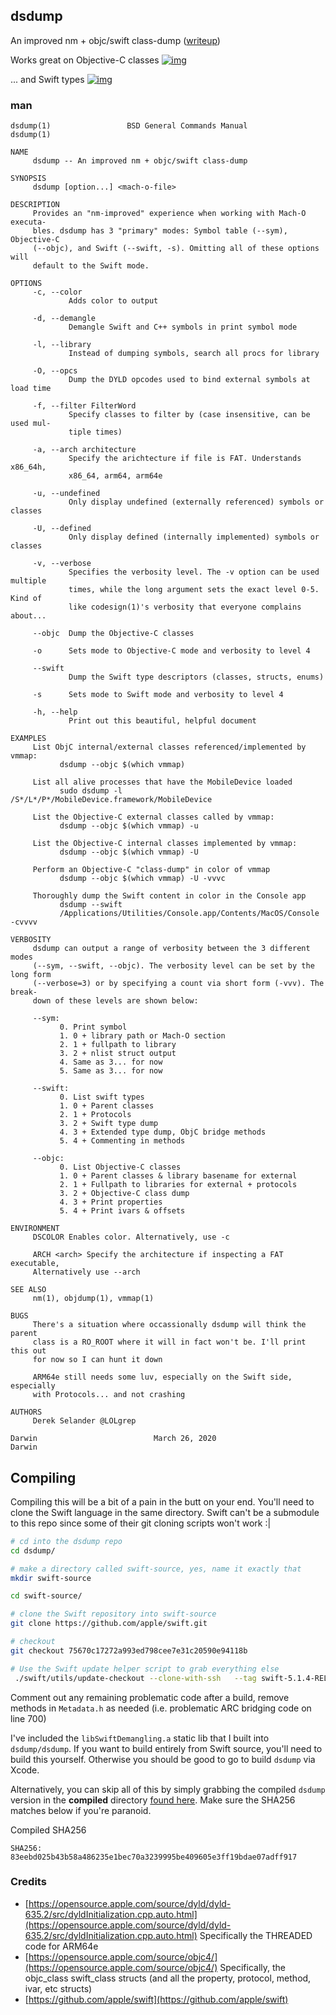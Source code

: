 ## dsdump 
An improved nm + objc/swift class-dump ([writeup](https://derekselander.github.io/dsdump/))

Works great on Objective-C classes
[![img](media/vmmap.png)](https://store.raywenderlich.com/products/advanced-apple-debugging-and-reverse-engineering)

... and Swift types
[![img](media/swift.png)](https://store.raywenderlich.com/products/advanced-apple-debugging-and-reverse-engineering)

### man

<!--man_start--->
```
dsdump(1)                 BSD General Commands Manual                dsdump(1)

NAME
     dsdump -- An improved nm + objc/swift class-dump

SYNOPSIS
     dsdump [option...] <mach-o-file>

DESCRIPTION
     Provides an "nm-improved" experience when working with Mach-O executa-
     bles. dsdump has 3 "primary" modes: Symbol table (--sym), Objective-C
     (--objc), and Swift (--swift, -s). Omitting all of these options will
     default to the Swift mode.

OPTIONS
     -c, --color
             Adds color to output
    
     -d, --demangle
             Demangle Swift and C++ symbols in print symbol mode

     -l, --library
             Instead of dumping symbols, search all procs for library

     -O, --opcs
             Dump the DYLD opcodes used to bind external symbols at load time

     -f, --filter FilterWord
             Specify classes to filter by (case insensitive, can be used mul-
             tiple times)

     -a, --arch architecture
             Specify the arichtecture if file is FAT. Understands x86_64h,
             x86_64, arm64, arm64e

     -u, --undefined
             Only display undefined (externally referenced) symbols or classes

     -U, --defined
             Only display defined (internally implemented) symbols or classes

     -v, --verbose
             Specifies the verbosity level. The -v option can be used multiple
             times, while the long argument sets the exact level 0-5. Kind of
             like codesign(1)'s verbosity that everyone complains about...

     --objc  Dump the Objective-C classes
     
     -o      Sets mode to Objective-C mode and verbosity to level 4

     --swift
             Dump the Swift type descriptors (classes, structs, enums)

     -s      Sets mode to Swift mode and verbosity to level 4

     -h, --help
             Print out this beautiful, helpful document

EXAMPLES
     List ObjC internal/external classes referenced/implemented by vmmap:
           dsdump --objc $(which vmmap)

     List all alive processes that have the MobileDevice loaded
           sudo dsdump -l /S*/L*/P*/MobileDevice.framework/MobileDevice

     List the Objective-C external classes called by vmmap:
           dsdump --objc $(which vmmap) -u

     List the Objective-C internal classes implemented by vmmap:
           dsdump --objc $(which vmmap) -U

     Perform an Objective-C "class-dump" in color of vmmap
           dsdump --objc $(which vmmap) -U -vvvc

     Thoroughly dump the Swift content in color in the Console app
           dsdump --swift
           /Applications/Utilities/Console.app/Contents/MacOS/Console -cvvvv

VERBOSITY
     dsdump can output a range of verbosity between the 3 different modes
     (--sym, --swift, --objc). The verbosity level can be set by the long form
     (--verbose=3) or by specifying a count via short form (-vvv). The break-
     down of these levels are shown below:

     --sym:
           0. Print symbol
           1. 0 + library path or Mach-O section
           2. 1 + fullpath to library
           3. 2 + nlist struct output
           4. Same as 3... for now
           5. Same as 3... for now

     --swift:
           0. List swift types
           1. 0 + Parent classes
           2. 1 + Protocols
           3. 2 + Swift type dump
           4. 3 + Extended type dump, ObjC bridge methods
           5. 4 + Commenting in methods

     --objc:
           0. List Objective-C classes
           1. 0 + Parent classes & library basename for external
           2. 1 + Fullpath to libraries for external + protocols
           3. 2 + Objective-C class dump
           4. 3 + Print properties
           5. 4 + Print ivars & offsets

ENVIRONMENT
     DSCOLOR Enables color. Alternatively, use -c

     ARCH <arch> Specify the architecture if inspecting a FAT executable,
     Alternatively use --arch

SEE ALSO
     nm(1), objdump(1), vmmap(1)

BUGS
     There's a situation where occassionally dsdump will think the parent
     class is a RO_ROOT where it will in fact won't be. I'll print this out
     for now so I can hunt it down

     ARM64e still needs some luv, especially on the Swift side, especially
     with Protocols... and not crashing

AUTHORS
     Derek Selander @LOLgrep

Darwin                          March 26, 2020                          Darwin
```
<!--man_stop--->

## Compiling

Compiling this will be a bit of a pain in the butt on your end. You'll need to clone the Swift language in the same directory. Swift can't be a submodule to this repo since some of their git cloning scripts won't work :| 

```bash
# cd into the dsdump repo
cd dsdump/

# make a directory called swift-source, yes, name it exactly that
mkdir swift-source

cd swift-source/

# clone the Swift repository into swift-source
git clone https://github.com/apple/swift.git

# checkout 
git checkout 75670c17272a993ed798cee7e31c20590e94118b

# Use the Swift update helper script to grab everything else 
 ./swift/utils/update-checkout --clone-with-ssh   --tag swift-5.1.4-RELEASE
```
Comment out any remaining problematic code after a build, remove methods in `Metadata.h` as needed (i.e. problematic ARC bridging code on line 700)

I've included the `libSwiftDemangling.a` static lib that I built into `dsdump/dsdump`.  If you want to build entirely from Swift source, you'll need to build this yourself. Otherwise you should be good to go to build `dsdump` via Xcode.

Alternatively, you can skip all of this by simply grabbing the compiled `dsdump` version in the **compiled** directory [found here](https://github.com/DerekSelander/dsdump/blob/master/compiled/dsdump). Make sure the SHA256 matches below if you're paranoid. 

Compiled SHA256
```
SHA256: 83eebd025b43b58a486235e1bec70a3239995be409605e3ff19bdae07adff917
```

### Credits

* [https://opensource.apple.com/source/dyld/dyld-635.2/src/dyldInitialization.cpp.auto.html](https://opensource.apple.com/source/dyld/dyld-635.2/src/dyldInitialization.cpp.auto.html) Specifically the THREADED code for ARM64e
* [https://opensource.apple.com/source/objc4/](https://opensource.apple.com/source/objc4/) Specifically, the objc_class swift_class structs (and all the property, protocol, method, ivar, etc structs)
* [https://github.com/apple/swift](https://github.com/apple/swift) 
